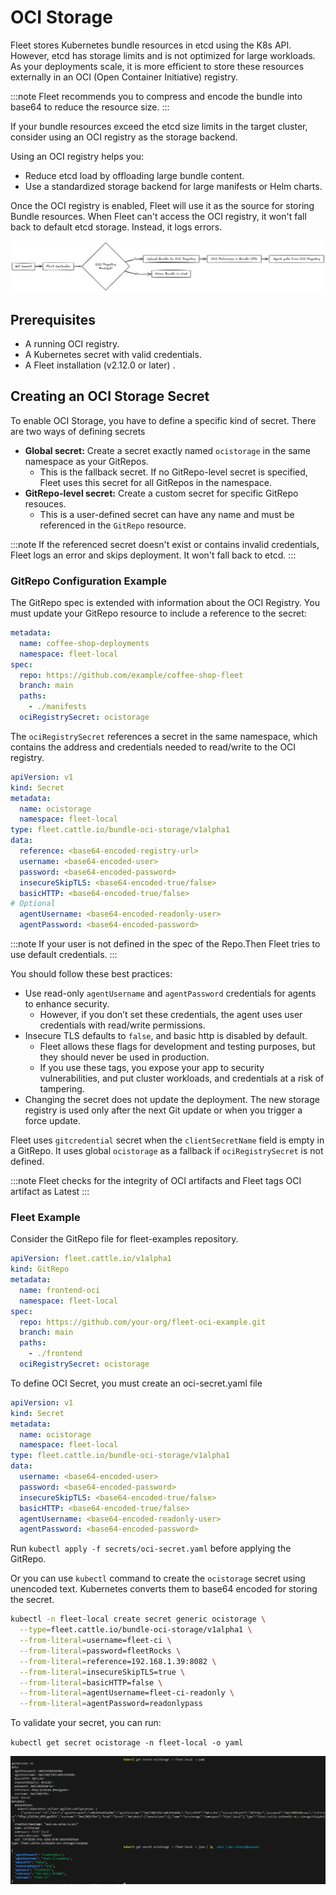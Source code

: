 # OCI Storage

Fleet stores Kubernetes bundle resources in etcd using the K8s API. However, etcd has storage limits and is not optimized for large workloads. As your deployments scale, it is more efficient to store these resources externally in an OCI (Open Container Initiative) registry.

:::note
Fleet recommends you to compress and encode the bundle into base64 to reduce the resource size.
:::

If your bundle resources exceed the etcd size limits in the target cluster, consider using an OCI registry as the storage backend.

Using an OCI registry helps you:

* Reduce etcd load by offloading large bundle content.  
* Use a standardized storage backend for large manifests or Helm charts.

Once the OCI registry is enabled, Fleet will use it as the source for storing Bundle resources. When Fleet can't access the OCI registry, it won't fall back to default etcd storage. Instead, it logs errors.

![A visual asset displaying the flow of Fleet with OCI Storage.](../static/img/fleet-ociStorage-flow.png)

## **Prerequisites**

* A running OCI registry.  
* A Kubernetes secret with valid credentials.  
* A Fleet installation (v2.12.0 or later) .

## Creating an OCI Storage Secret

To enable OCI Storage, you have to define a specific kind of secret. There are two ways of defining secrets

* **Global secret:** Create a secret exactly named `ocistorage` in the same namespace as your GitRepos.
  * This is the fallback secret. If no GitRepo-level secret is specified, Fleet uses this secret for all GitRepos in the namespace.  
* **GitRepo-level secret:** Create a custom secret for specific GitRepo resouces.
  * This is a user-defined secret can have any name and must be referenced in the `GitRepo` resource. 

:::note
If the referenced secret doesn't exist or contains invalid credentials, Fleet logs an error and skips deployment. It won't fall back to etcd.
:::

### GitRepo Configuration Example

The GitRepo spec is extended with information about the OCI Registry. You must update your GitRepo resource to include a reference to the secret:

```yaml
metadata:
  name: coffee-shop-deployments
  namespace: fleet-local
spec:
  repo: https://github.com/example/coffee-shop-fleet
  branch: main
  paths:
    - ./manifests
  ociRegistrySecret: ocistorage
```

The `ociRegistrySecret` references a secret in the same namespace, which contains the address and credentials needed to read/write to the OCI registry. 

```yaml
apiVersion: v1
kind: Secret
metadata:
  name: ocistorage
  namespace: fleet-local
type: fleet.cattle.io/bundle-oci-storage/v1alpha1
data:
  reference: <base64-encoded-registry-url>
  username: <base64-encoded-user>
  password: <base64-encoded-password>
  insecureSkipTLS: <base64-encoded-true/false>
  basicHTTP: <base64-encoded-true/false>
# Optional
  agentUsername: <base64-encoded-readonly-user>
  agentPassword: <base64-encoded-password>
```
:::note
If your user is not defined in the spec of the Repo.Then Fleet tries to use default credentials.
:::

You should follow these best practices:

* Use read-only `agentUsername` and `agentPassword` credentials for agents to enhance security.  
  * However, if you don’t set these credentials, the agent uses user credentials with read/write permissions.  
* Insecure TLS defaults to `false`, and basic http is disabled by default.   
  * Fleet allows these flags for development and testing purposes, but they should never be used in production.  
  * If you use these tags, you expose your app to security vulnerabilities, and put cluster workloads, and credentials at a risk of tampering.  
* Changing the secret does not update the deployment. The new storage registry is used only after the next Git update or when you trigger a force update.

Fleet uses `gitcredential` secret when the `clientSecretName` field is empty in a GitRepo. It uses global `ocistorage` as a fallback if `ociRegistrySecret` is not defined.

:::note
Fleet checks for the integrity of OCI artifacts and Fleet tags OCI artifact as Latest
:::

### Fleet Example

Consider the GitRepo file for fleet-examples repository. 

```yaml
apiVersion: fleet.cattle.io/v1alpha1
kind: GitRepo
metadata:
  name: frontend-oci
  namespace: fleet-local
spec:
  repo: https://github.com/your-org/fleet-oci-example.git
  branch: main
  paths:
    - ./frontend
  ociRegistrySecret: ocistorage
```

To define OCI Secret, you must create an oci-secret.yaml file

```yaml
apiVersion: v1
kind: Secret
metadata:
  name: ocistorage
  namespace: fleet-local
type: fleet.cattle.io/bundle-oci-storage/v1alpha1
data:
  username: <base64-encoded-user>
  password: <base64-encoded-password>
  insecureSkipTLS: <base64-encoded-true/false>
  basicHTTP: <base64-encoded-true/false>
  agentUsername: <base64-encoded-readonly-user>
  agentPassword: <base64-encoded-password>
```

Run `kubectl apply -f secrets/oci-secret.yaml` before applying the GitRepo.

Or you can use `kubectl` command to create the `ocistorage` secret using unencoded text. Kubernetes converts them to base64 encoded for storing the secret.

```bash
kubectl -n fleet-local create secret generic ocistorage \
  --type=fleet.cattle.io/bundle-oci-storage/v1alpha1 \
  --from-literal=username=fleet-ci \
  --from-literal=password=fleetRocks \
  --from-literal=reference=192.168.1.39:8082 \
  --from-literal=insecureSkipTLS=true \
  --from-literal=basicHTTP=false \
  --from-literal=agentUsername=fleet-ci-readonly \
  --from-literal=agentPassword=readonlypass
```

To validate your secret, you can run:

`kubectl get secret ocistorage -n fleet-local -o yaml`

![A screenshot of OCI secrets enabled for Fleet](../static/img/ociStorage-secret-ss.png)
